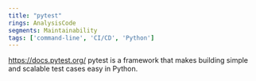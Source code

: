 ```yaml
---
title: "pytest"
rings: AnalysisCode
segments: Maintainability
tags: ['command-line', 'CI/CD', 'Python']
---
```

https://docs.pytest.org/
pytest is a framework that makes building simple and scalable test cases easy in Python.
